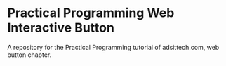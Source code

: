 # Practical Programming Web Interactive Button

A repository for the Practical Programming tutorial of adsittech.com, web button chapter.
